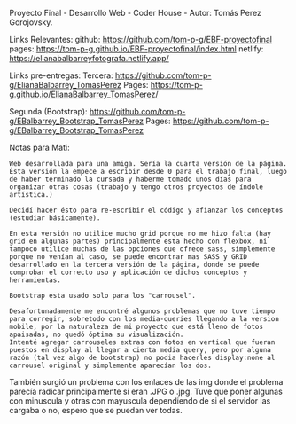 Proyecto Final - Desarrollo Web - Coder House - Autor: Tomás Perez Gorojovsky.

Links Relevantes: 
github: https://github.com/tom-p-g/EBF-proyectofinal
pages: https://tom-p-g.github.io/EBF-proyectofinal/index.html
netlify: https://elianabalbarreyfotografa.netlify.app/

Links pre-entregas: 
Tercera: https://github.com/tom-p-g/ElianaBalbarrey_TomasPerez
Pages: https://tom-p-g.github.io/ElianaBalbarrey_TomasPerez/

Segunda (Bootstrap): https://github.com/tom-p-g/EBalbarrey_Bootstrap_TomasPerez
Pages: https://github.com/tom-p-g/EBalbarrey_Bootstrap_TomasPerez

Notas para Mati:

    Web desarrollada para una amiga. Sería la cuarta versión de la página. Ésta versión la empece a escribir desde 0 para el trabajo final, luego de haber terminado la cursada y haberme tomado unos días para organizar otras cosas (trabajo y tengo otros proyectos de índole artística.)
   
    Decidí hacer ésto para re-escribir el código y afianzar los conceptos (estudiar básicamente). 
    
    En esta versión no utilice mucho grid porque no me hizo falta (hay grid en algunas partes) principalmente esta hecho con flexbox, ni tampoco utilice muchas de las opciones que ofrece sass, simplemente porque no venían al caso, se puede encontrar mas SASS y GRID desarrollado en la tercera versión de la página, donde se puede comprobar el correcto uso y aplicación de dichos conceptos y herramientas.

    Bootstrap esta usado solo para los "carrousel".

    Desafortunadamente me encontré algunos problemas que no tuve tiempo para corregir, sobretodo con los media-queries llegando a la version mobile, por la naturaleza de mi proyecto que está lleno de fotos apaisadas, no quedó óptima su visualización.
    Intenté agregar carrouseles extras con fotos en vertical que fueran puestos en display al llegar a cierta media query, pero por alguna razón (tal vez algo de bootstrap) no podia hacerles display:none al carrousel original y simplemente aparecían los dos. 
   
   También surgió un problema con los enlaces de las img donde el problema parecía radicar principalmente si eran .JPG o .jpg. Tuve que poner algunas con minuscula y otras con mayuscula dependiendo de si el servidor las cargaba o no, espero que se puedan ver todas.